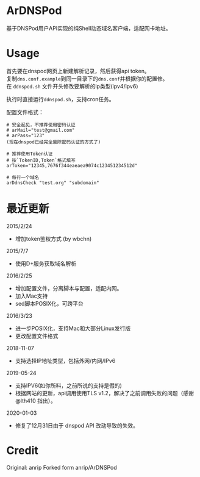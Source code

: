 # ArDNSPod

基于DNSPod用户API实现的纯Shell动态域名客户端，适配网卡地址。

# Usage

首先要在dnspod网页上新建解析记录，然后获得api token。  
复制`dns.conf.example`到同一目录下的`dns.conf`并根据你的配置修。  
在 `ddnspod.sh` 文件开头修改要解析的ip类型(ipv4/ipv6)    

执行时直接运行`ddnspod.sh`，支持cron任务。

配置文件格式：

```
# 安全起见，不推荐使用密码认证
# arMail="test@gmail.com"
# arPass="123"
(现在dnspod已经完全废除密码认证的方式了)

# 推荐使用Token认证
# 按`TokenID,Token`格式填写
arToken="12345,7676f344eaeaea9074c123451234512d"

# 每行一个域名
arDdnsCheck "test.org" "subdomain"
```

# 最近更新

2015/2/24

- 增加token鉴权方式 (by wbchn)

2015/7/7

- 使用D+服务获取域名解析

2016/2/25

- 增加配置文件，分离脚本与配置，适配内网。
- 加入Mac支持
- sed脚本POSIX化，可跨平台

2016/3/23

- 进一步POSIX化，支持Mac和大部分Linux发行版
- 更改配置文件格式

2018-11-07

- 支持选择IP地址类型，包括外网/内网/IPv6

2019-05-24

- 支持IPV6(如你所料，之前所说的支持是假的)
- 根据网站的更新，api调用使用TLS v1.2，解决了之前调用失败的问题（感谢@lth410 指出）。

2020-01-03
- 修复了12月31日由于 dnspod API 改动导致的失效。

# Credit

Original: anrip
Forked form anrip/ArDNSPod
